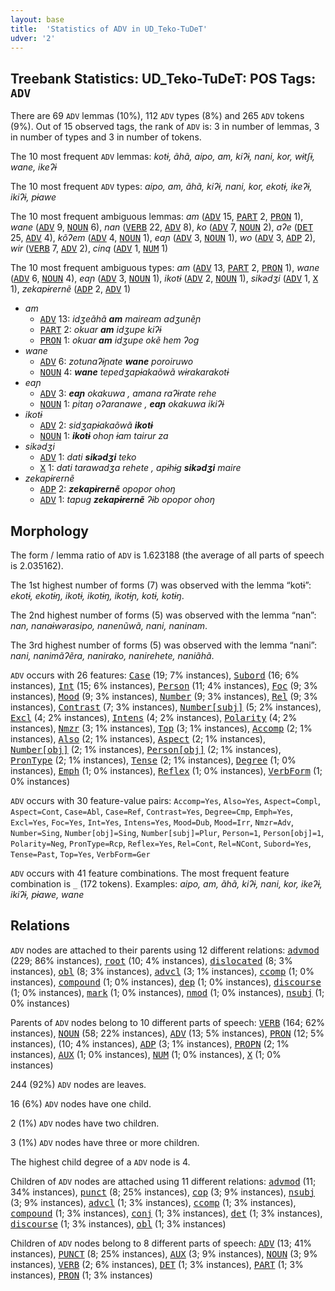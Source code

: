 ```yaml
---
layout: base
title:  'Statistics of ADV in UD_Teko-TuDeT'
udver: '2'
---
```


## Treebank Statistics: UD_Teko-TuDeT: POS Tags: `ADV`

There are 69 `ADV` lemmas (10%), 112 `ADV` types (8%) and 265 `ADV` tokens (9%).
Out of 15 observed tags, the rank of `ADV` is: 3 in number of lemmas, 3 in number of types and 3 in number of tokens.

The 10 most frequent `ADV` lemmas: <em>kotɨ, ãhã, aipo, am, kiʔɨ, nani, kor, wɨtʃɨ, wane, ikeʔɨ</em>

The 10 most frequent `ADV` types:  <em>aipo, am, ãhã, kiʔɨ, nani, kor, ekotɨ, ikeʔɨ, ikiʔɨ, pɨawe</em>

The 10 most frequent ambiguous lemmas: <em>am</em> (<tt><a href="eme_tudet-pos-ADV.html">ADV</a></tt> 15, <tt><a href="eme_tudet-pos-PART.html">PART</a></tt> 2, <tt><a href="eme_tudet-pos-PRON.html">PRON</a></tt> 1), <em>wane</em> (<tt><a href="eme_tudet-pos-ADV.html">ADV</a></tt> 9, <tt><a href="eme_tudet-pos-NOUN.html">NOUN</a></tt> 6), <em>nan</em> (<tt><a href="eme_tudet-pos-VERB.html">VERB</a></tt> 22, <tt><a href="eme_tudet-pos-ADV.html">ADV</a></tt> 8), <em>ko</em> (<tt><a href="eme_tudet-pos-ADV.html">ADV</a></tt> 7, <tt><a href="eme_tudet-pos-NOUN.html">NOUN</a></tt> 2), <em>aʔe</em> (<tt><a href="eme_tudet-pos-DET.html">DET</a></tt> 25, <tt><a href="eme_tudet-pos-ADV.html">ADV</a></tt> 4), <em>kõʔem</em> (<tt><a href="eme_tudet-pos-ADV.html">ADV</a></tt> 4, <tt><a href="eme_tudet-pos-NOUN.html">NOUN</a></tt> 1), <em>eaɲ</em> (<tt><a href="eme_tudet-pos-ADV.html">ADV</a></tt> 3, <tt><a href="eme_tudet-pos-NOUN.html">NOUN</a></tt> 1), <em>wo</em> (<tt><a href="eme_tudet-pos-ADV.html">ADV</a></tt> 3, <tt><a href="eme_tudet-pos-ADP.html">ADP</a></tt> 2), <em>wir</em> (<tt><a href="eme_tudet-pos-VERB.html">VERB</a></tt> 7, <tt><a href="eme_tudet-pos-ADV.html">ADV</a></tt> 2), <em>cinq</em> (<tt><a href="eme_tudet-pos-ADV.html">ADV</a></tt> 1, <tt><a href="eme_tudet-pos-NUM.html">NUM</a></tt> 1)

The 10 most frequent ambiguous types:  <em>am</em> (<tt><a href="eme_tudet-pos-ADV.html">ADV</a></tt> 13, <tt><a href="eme_tudet-pos-PART.html">PART</a></tt> 2, <tt><a href="eme_tudet-pos-PRON.html">PRON</a></tt> 1), <em>wane</em> (<tt><a href="eme_tudet-pos-ADV.html">ADV</a></tt> 6, <tt><a href="eme_tudet-pos-NOUN.html">NOUN</a></tt> 4), <em>eaɲ</em> (<tt><a href="eme_tudet-pos-ADV.html">ADV</a></tt> 3, <tt><a href="eme_tudet-pos-NOUN.html">NOUN</a></tt> 1), <em>ikotɨ</em> (<tt><a href="eme_tudet-pos-ADV.html">ADV</a></tt> 2, <tt><a href="eme_tudet-pos-NOUN.html">NOUN</a></tt> 1), <em>sikədʒi</em> (<tt><a href="eme_tudet-pos-ADV.html">ADV</a></tt> 1, <tt><a href="eme_tudet-pos-X.html">X</a></tt> 1), <em>zekapɨrernẽ</em> (<tt><a href="eme_tudet-pos-ADP.html">ADP</a></tt> 2, <tt><a href="eme_tudet-pos-ADV.html">ADV</a></tt> 1)


* <em>am</em>
  * <tt><a href="eme_tudet-pos-ADV.html">ADV</a></tt> 13: <em>idʒeãhã <b>am</b> maiream adʒunẽɲ</em>
  * <tt><a href="eme_tudet-pos-PART.html">PART</a></tt> 2: <em>okuar <b>am</b> idʒupe kiʔɨ</em>
  * <tt><a href="eme_tudet-pos-PRON.html">PRON</a></tt> 1: <em>okuar <b>am</b> idʒupe okẽ hem ʔog</em>
* <em>wane</em>
  * <tt><a href="eme_tudet-pos-ADV.html">ADV</a></tt> 6: <em>zotunaʔɨɲate <b>wane</b> poroiruwo</em>
  * <tt><a href="eme_tudet-pos-NOUN.html">NOUN</a></tt> 4: <em><b>wane</b> tepedʒapɨakaõwã wɨrakarakotɨ</em>
* <em>eaɲ</em>
  * <tt><a href="eme_tudet-pos-ADV.html">ADV</a></tt> 3: <em><b>eaɲ</b> okakuwa , amana raʔɨrate rehe</em>
  * <tt><a href="eme_tudet-pos-NOUN.html">NOUN</a></tt> 1: <em>pitaŋ oʔaranawe , <b>eaɲ</b> okakuwa ikiʔɨ</em>
* <em>ikotɨ</em>
  * <tt><a href="eme_tudet-pos-ADV.html">ADV</a></tt> 2: <em>sidʒapɨakaõwã <b>ikotɨ</b></em>
  * <tt><a href="eme_tudet-pos-NOUN.html">NOUN</a></tt> 1: <em><b>ikotɨ</b> ohoɲ ɨam tairur za</em>
* <em>sikədʒi</em>
  * <tt><a href="eme_tudet-pos-ADV.html">ADV</a></tt> 1: <em>dati <b>sikədʒi</b> teko</em>
  * <tt><a href="eme_tudet-pos-X.html">X</a></tt> 1: <em>dati tarawadʒa rehete , apɨhɨg <b>sikədʒi</b> maire</em>
* <em>zekapɨrernẽ</em>
  * <tt><a href="eme_tudet-pos-ADP.html">ADP</a></tt> 2: <em><b>zekapɨrernẽ</b> opopor ohoŋ</em>
  * <tt><a href="eme_tudet-pos-ADV.html">ADV</a></tt> 1: <em>tapug <b>zekapɨrernẽ</b> ʔɨb opopor ohoŋ</em>

## Morphology

The form / lemma ratio of `ADV` is 1.623188 (the average of all parts of speech is 2.035162).

The 1st highest number of forms (7) was observed with the lemma “kotɨ”: <em>ekotɨ, ekotɨŋ, ikotɨ, ikotɨŋ, ikotɨɲ, kotɨ, kotɨŋ</em>.

The 2nd highest number of forms (5) was observed with the lemma “nan”: <em>nan, nanaɨwərasipo, nanenũwã, nani, naninam</em>.

The 3rd highest number of forms (5) was observed with the lemma “nani”: <em>nani, nanimãʔẽra, nanirako, nanirehete, naniãhã</em>.

`ADV` occurs with 26 features: <tt><a href="eme_tudet-feat-Case.html">Case</a></tt> (19; 7% instances), <tt><a href="eme_tudet-feat-Subord.html">Subord</a></tt> (16; 6% instances), <tt><a href="eme_tudet-feat-Int.html">Int</a></tt> (15; 6% instances), <tt><a href="eme_tudet-feat-Person.html">Person</a></tt> (11; 4% instances), <tt><a href="eme_tudet-feat-Foc.html">Foc</a></tt> (9; 3% instances), <tt><a href="eme_tudet-feat-Mood.html">Mood</a></tt> (9; 3% instances), <tt><a href="eme_tudet-feat-Number.html">Number</a></tt> (9; 3% instances), <tt><a href="eme_tudet-feat-Rel.html">Rel</a></tt> (9; 3% instances), <tt><a href="eme_tudet-feat-Contrast.html">Contrast</a></tt> (7; 3% instances), <tt><a href="eme_tudet-feat-Number-subj.html">Number[subj]</a></tt> (5; 2% instances), <tt><a href="eme_tudet-feat-Excl.html">Excl</a></tt> (4; 2% instances), <tt><a href="eme_tudet-feat-Intens.html">Intens</a></tt> (4; 2% instances), <tt><a href="eme_tudet-feat-Polarity.html">Polarity</a></tt> (4; 2% instances), <tt><a href="eme_tudet-feat-Nmzr.html">Nmzr</a></tt> (3; 1% instances), <tt><a href="eme_tudet-feat-Top.html">Top</a></tt> (3; 1% instances), <tt><a href="eme_tudet-feat-Accomp.html">Accomp</a></tt> (2; 1% instances), <tt><a href="eme_tudet-feat-Also.html">Also</a></tt> (2; 1% instances), <tt><a href="eme_tudet-feat-Aspect.html">Aspect</a></tt> (2; 1% instances), <tt><a href="eme_tudet-feat-Number-obj.html">Number[obj]</a></tt> (2; 1% instances), <tt><a href="eme_tudet-feat-Person-obj.html">Person[obj]</a></tt> (2; 1% instances), <tt><a href="eme_tudet-feat-PronType.html">PronType</a></tt> (2; 1% instances), <tt><a href="eme_tudet-feat-Tense.html">Tense</a></tt> (2; 1% instances), <tt><a href="eme_tudet-feat-Degree.html">Degree</a></tt> (1; 0% instances), <tt><a href="eme_tudet-feat-Emph.html">Emph</a></tt> (1; 0% instances), <tt><a href="eme_tudet-feat-Reflex.html">Reflex</a></tt> (1; 0% instances), <tt><a href="eme_tudet-feat-VerbForm.html">VerbForm</a></tt> (1; 0% instances)

`ADV` occurs with 30 feature-value pairs: `Accomp=Yes`, `Also=Yes`, `Aspect=Compl`, `Aspect=Cont`, `Case=Abl`, `Case=Ref`, `Contrast=Yes`, `Degree=Cmp`, `Emph=Yes`, `Excl=Yes`, `Foc=Yes`, `Int=Yes`, `Intens=Yes`, `Mood=Dub`, `Mood=Irr`, `Nmzr=Adv`, `Number=Sing`, `Number[obj]=Sing`, `Number[subj]=Plur`, `Person=1`, `Person[obj]=1`, `Polarity=Neg`, `PronType=Rcp`, `Reflex=Yes`, `Rel=Cont`, `Rel=NCont`, `Subord=Yes`, `Tense=Past`, `Top=Yes`, `VerbForm=Ger`

`ADV` occurs with 41 feature combinations.
The most frequent feature combination is `_` (172 tokens).
Examples: <em>aipo, am, ãhã, kiʔɨ, nani, kor, ikeʔɨ, ikiʔɨ, pɨawe, wane</em>


## Relations

`ADV` nodes are attached to their parents using 12 different relations: <tt><a href="eme_tudet-dep-advmod.html">advmod</a></tt> (229; 86% instances), <tt><a href="eme_tudet-dep-root.html">root</a></tt> (10; 4% instances), <tt><a href="eme_tudet-dep-dislocated.html">dislocated</a></tt> (8; 3% instances), <tt><a href="eme_tudet-dep-obl.html">obl</a></tt> (8; 3% instances), <tt><a href="eme_tudet-dep-advcl.html">advcl</a></tt> (3; 1% instances), <tt><a href="eme_tudet-dep-ccomp.html">ccomp</a></tt> (1; 0% instances), <tt><a href="eme_tudet-dep-compound.html">compound</a></tt> (1; 0% instances), <tt><a href="eme_tudet-dep-dep.html">dep</a></tt> (1; 0% instances), <tt><a href="eme_tudet-dep-discourse.html">discourse</a></tt> (1; 0% instances), <tt><a href="eme_tudet-dep-mark.html">mark</a></tt> (1; 0% instances), <tt><a href="eme_tudet-dep-nmod.html">nmod</a></tt> (1; 0% instances), <tt><a href="eme_tudet-dep-nsubj.html">nsubj</a></tt> (1; 0% instances)

Parents of `ADV` nodes belong to 10 different parts of speech: <tt><a href="eme_tudet-pos-VERB.html">VERB</a></tt> (164; 62% instances), <tt><a href="eme_tudet-pos-NOUN.html">NOUN</a></tt> (58; 22% instances), <tt><a href="eme_tudet-pos-ADV.html">ADV</a></tt> (13; 5% instances), <tt><a href="eme_tudet-pos-PRON.html">PRON</a></tt> (12; 5% instances),  (10; 4% instances), <tt><a href="eme_tudet-pos-ADP.html">ADP</a></tt> (3; 1% instances), <tt><a href="eme_tudet-pos-PROPN.html">PROPN</a></tt> (2; 1% instances), <tt><a href="eme_tudet-pos-AUX.html">AUX</a></tt> (1; 0% instances), <tt><a href="eme_tudet-pos-NUM.html">NUM</a></tt> (1; 0% instances), <tt><a href="eme_tudet-pos-X.html">X</a></tt> (1; 0% instances)

244 (92%) `ADV` nodes are leaves.

16 (6%) `ADV` nodes have one child.

2 (1%) `ADV` nodes have two children.

3 (1%) `ADV` nodes have three or more children.

The highest child degree of a `ADV` node is 4.

Children of `ADV` nodes are attached using 11 different relations: <tt><a href="eme_tudet-dep-advmod.html">advmod</a></tt> (11; 34% instances), <tt><a href="eme_tudet-dep-punct.html">punct</a></tt> (8; 25% instances), <tt><a href="eme_tudet-dep-cop.html">cop</a></tt> (3; 9% instances), <tt><a href="eme_tudet-dep-nsubj.html">nsubj</a></tt> (3; 9% instances), <tt><a href="eme_tudet-dep-advcl.html">advcl</a></tt> (1; 3% instances), <tt><a href="eme_tudet-dep-ccomp.html">ccomp</a></tt> (1; 3% instances), <tt><a href="eme_tudet-dep-compound.html">compound</a></tt> (1; 3% instances), <tt><a href="eme_tudet-dep-conj.html">conj</a></tt> (1; 3% instances), <tt><a href="eme_tudet-dep-det.html">det</a></tt> (1; 3% instances), <tt><a href="eme_tudet-dep-discourse.html">discourse</a></tt> (1; 3% instances), <tt><a href="eme_tudet-dep-obl.html">obl</a></tt> (1; 3% instances)

Children of `ADV` nodes belong to 8 different parts of speech: <tt><a href="eme_tudet-pos-ADV.html">ADV</a></tt> (13; 41% instances), <tt><a href="eme_tudet-pos-PUNCT.html">PUNCT</a></tt> (8; 25% instances), <tt><a href="eme_tudet-pos-AUX.html">AUX</a></tt> (3; 9% instances), <tt><a href="eme_tudet-pos-NOUN.html">NOUN</a></tt> (3; 9% instances), <tt><a href="eme_tudet-pos-VERB.html">VERB</a></tt> (2; 6% instances), <tt><a href="eme_tudet-pos-DET.html">DET</a></tt> (1; 3% instances), <tt><a href="eme_tudet-pos-PART.html">PART</a></tt> (1; 3% instances), <tt><a href="eme_tudet-pos-PRON.html">PRON</a></tt> (1; 3% instances)

